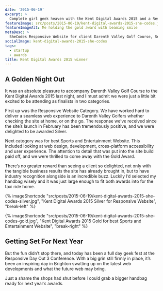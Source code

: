 ```yaml
---
date: '2015-06-19'
excerpt: >
  Complete girl geek heaven with the Kent Digital Awards 2015 and a Responsive Day Out in Brighton.
featureImage: src/posts/2015-06-19/kent-digital-awards-2015-she-codes.jpg
featureImageAlt: Me holding the gold award with beaming smile
metaDesc: >
  SheCodes Responsive Website for client Darenth Valley Golf Course, Sevenoaks wins Gold and Silver at this year's Kent Digital Awards 2015.
socialImage: kent-digital-awards-2015-she-codes
tags:
  - startup
  - awards
title: Kent Digital Awards 2015 winner
---
```


## A Golden Night Out

It was an absolute pleasure to accompany Darenth Valley Golf Course to the Kent Digital Awards 2015 last night, and I must admit we were just a little bit excited to be attending as finalists in two categories.

First up was the Responsive Website Category. We have worked hard to deliver a seamless web experience to Darenth Valley Golfers whether checking the site at home, or on the go. The response we’ve received since the site’s launch in February has been tremendously positive, and we were delighted to be awarded Silver.

Next category was for best Sports and Entertainment Website. This included looking at web design, development, cross-platform accessibility and user experience. The attention to detail that was put into the site build paid off, and we were thrilled to come away with the Gold Award.

There’s no greater reward than seeing a client so delighted, not only with the tangible business results the site has already brought in, but to have industry recognition alongside is an incredible buzz. Luckily I’d selected my handbag wisely and it was just large enough to fit both awards into for the taxi ride home.

{% imageShortcode "src/posts/2015-06-19/kent-digital-awards-2015-she-codes-silver.jpg", "Kent Digital Awards 2015 Silver for Responsive Website", "break-left" %}

{% imageShortcode "src/posts/2015-06-19/kent-digital-awards-2015-she-codes-gold.jpg", "Kent Digital Awards 2015 Gold for best Sports and Entertainment Website", "break-right" %}

## Getting Set For Next Year
But the fun didn’t stop there, and today has been a full day geek fest at the Responsive Day Out 3 Conference. With a big grin still firmly in place, it’s been an inspiring day in Brighton swatting up on the latest web developments and what the future web may bring.

Just a shame the shops had shut before I could grab a bigger handbag ready for next year’s awards.

